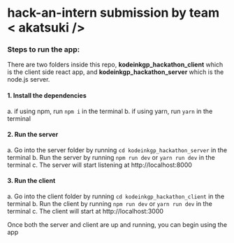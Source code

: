 # hack-an-intern submission by team < akatsuki />

### Steps to run the app:

There are two folders inside this repo, **kodeinkgp_hackathon_client** which is the client side react app, and **kodeinkgp_hackathon_server** which is the node.js server.

#### 1. Install the dependencies

a. if using npm, run `npm i` in the terminal
b. if using yarn, run `yarn` in the terminal

#### 2. Run the server

a. Go into the server folder by running `cd kodeinkgp_hackathon_server` in the terminal
b. Run the server by running `npm run dev` or `yarn run dev` in the terminal
c. The server will start listening at http://localhost:8000

#### 3. Run the client

a. Go into the client folder by running `cd kodeinkgp_hackathon_client` in the terminal
b. Run the client by running `npm run dev` or `yarn run dev` in the terminal
c. The client will start at http://localhost:3000

Once both the server and client are up and running, you can begin using the app
